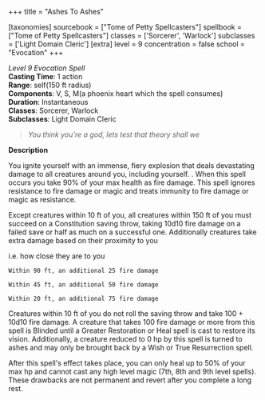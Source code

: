 +++
title = "Ashes To Ashes"

[taxonomies]
sourcebook = ["Tome of Petty Spellcasters"]
spellbook = ["Tome of Petty Spellcasters"]
classes = ['Sorcerer', 'Warlock']
subclasses = ['Light Domain Cleric']
[extra]
level = 9
concentration = false
school = "Evocation"
+++

*Level 9 Evocation Spell*  
**Casting Time**: 1 action  
**Range**: self(150 ft radius)  
**Components**: V, S, M(a phoenix heart which the spell consumes)  
**Duration**: Instantaneous  
**Classes**: Sorcerer, Warlock  
**Subclasses**: Light Domain Cleric  

> *You think you're a god, lets test that theory shall we*  

**Description**




You ignite yourself with an immense, fiery explosion that deals devastating damage to all creatures around you, including yourself. . When this spell occurs you take 90% of your max health as fire damage. This spell ignores resistance to fire damage or magic and treats immunity to fire damage or magic as resistance.

Except creatures within 10 ft of you, all creatures within 150 ft of you must succeed on a Constitution saving throw, taking  10d10 fire damage on a failed save or half as much on a successful one. Additionally creatures take extra damage based on their proximity to you

i.e. how close they are to you

	Within 90 ft, an additional 25 fire damage

	Within 45 ft, an additional 50 fire damage

	Within 20 ft, an additional 75 fire damage

Creatures within 10 ft of you do not roll the saving throw and take  100 + 10d10 fire damage. A creature that takes 100 fire damage or more from this spell is Blinded until a Greater Restoration or Heal spell is cast to restore its vision. Additionally, a creature reduced to 0 hp by this spell is turned to ashes and may only be brought back by a Wish or True Resurrection spell.

After this spell's effect takes place, you can only heal up to 50% of your max hp and cannot cast any high level magic (7th, 8th and 9th level spells). These drawbacks are not permanent and revert after you complete a long rest.


